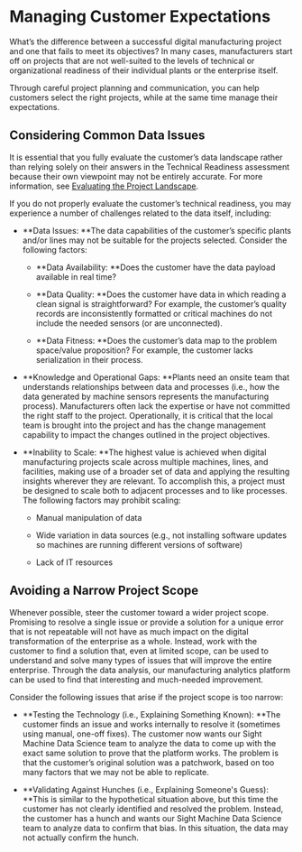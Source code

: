 # Managing Customer Expectations

What’s the difference between a successful digital manufacturing project and one that fails to meet its objectives? In many cases, manufacturers start off on projects that are not well-suited to the levels of technical or organizational readiness of their individual plants or the enterprise itself.

Through careful project planning and communication, you can help customers select the right projects, while at the same time manage their expectations.

## Considering Common Data Issues

It is essential that you fully evaluate the customer’s data landscape rather than relying solely on their answers in the Technical Readiness assessment because their own viewpoint may not be entirely accurate. For more information, see [Evaluating the Project Landscape](/evaluating-the-project-landscape.md).

If you do not properly evaluate the customer’s technical readiness, you may experience a number of challenges related to the data itself, including:

* **Data Issues: **The data capabilities of the customer’s specific plants and/or lines may not be suitable for the projects selected. Consider the following factors:

  * **Data Availability: **Does the customer have the data payload available in real time?

  * **Data Quality: **Does the customer have data in which reading a clean signal is straightforward? For example, the customer’s quality records are inconsistently formatted or critical machines do not include the needed sensors \(or are unconnected\).

  * **Data Fitness: **Does the customer’s data map to the problem space/value proposition? For example, the customer lacks serialization in their process.

* **Knowledge and Operational Gaps: **Plants need an onsite team that understands relationships between data and processes \(i.e., how the data generated by machine sensors represents the manufacturing process\). Manufacturers often lack the expertise or have not committed the right staff to the project. Operationally, it is critical that the local team is brought into the project and has the change management capability to impact the changes outlined in the project objectives.

* **Inability to Scale: **The highest value is achieved when digital manufacturing projects scale across multiple machines, lines, and facilities, making use of a broader set of data and applying the resulting insights wherever they are relevant. To accomplish this, a project must be designed to scale both to adjacent processes and to like processes. The following factors may prohibit scaling:

  * Manual manipulation of data

  * Wide variation in data sources \(e.g., not installing software updates so machines are running different versions of software\)

  * Lack of IT resources

## Avoiding a Narrow Project Scope

Whenever possible, steer the customer toward a wider project scope. Promising to resolve a single issue or provide a solution for a unique error that is not repeatable will not have as much impact on the digital transformation of the enterprise as a whole. Instead, work with the customer to find a solution that, even at limited scope, can be used to understand and solve many types of issues that will improve the entire enterprise. Through the data analysis, our manufacturing analytics platform can be used to find that interesting and much-needed improvement.

Consider the following issues that arise if the project scope is too narrow:

* **Testing the Technology \(i.e., Explaining Something Known\): **The customer finds an issue and works internally to resolve it \(sometimes using manual, one-off fixes\). The customer now wants our Sight Machine Data Science team to analyze the data to come up with the exact same solution to prove that the platform works. The problem is that the customer’s original solution was a patchwork, based on too many factors that we may not be able to replicate.

* **Validating Against Hunches \(i.e., Explaining Someone's Guess\): **This is similar to the hypothetical situation above, but this time the customer has not clearly identified and resolved the problem. Instead, the customer has a hunch and wants our Sight Machine Data Science team to analyze data to confirm that bias. In this situation, the data may not actually confirm the hunch.



